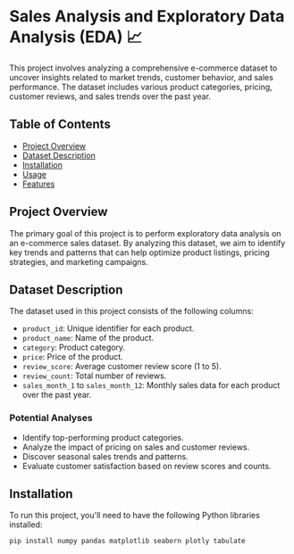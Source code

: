 # Sales Analysis and Exploratory Data Analysis (EDA) 📈

This project involves analyzing a comprehensive e-commerce dataset to uncover insights related to market trends, customer behavior, and sales performance. The dataset includes various product categories, pricing, customer reviews, and sales trends over the past year.

## Table of Contents
- [Project Overview](#project-overview)
- [Dataset Description](#dataset-description)
- [Installation](#installation)
- [Usage](#usage)
- [Features](#features)


## Project Overview
The primary goal of this project is to perform exploratory data analysis on an e-commerce sales dataset. By analyzing this dataset, we aim to identify key trends and patterns that can help optimize product listings, pricing strategies, and marketing campaigns.

## Dataset Description
The dataset used in this project consists of the following columns:

- `product_id`: Unique identifier for each product.
- `product_name`: Name of the product.
- `category`: Product category.
- `price`: Price of the product.
- `review_score`: Average customer review score (1 to 5).
- `review_count`: Total number of reviews.
- `sales_month_1` to `sales_month_12`: Monthly sales data for each product over the past year.

### Potential Analyses
- Identify top-performing product categories.
- Analyze the impact of pricing on sales and customer reviews.
- Discover seasonal sales trends and patterns.
- Evaluate customer satisfaction based on review scores and counts.

## Installation
To run this project, you'll need to have the following Python libraries installed:

```bash
pip install numpy pandas matplotlib seaborn plotly tabulate
